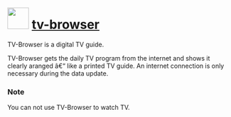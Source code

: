 ﻿# <img src="https://cdn.rawgit.com/chocolatey/chocolatey-coreteampackages/edba4a5849ff756e767cba86641bea97ff5721fe/icons/tv-browser.svg" width="48" height="48"/> [tv-browser](https://chocolatey.org/packages/tv-browser)


TV-Browser is a digital TV guide.

TV-Browser gets the daily TV program from the internet and shows it clearly aranged â€“ like a printed TV guide. An internet connection is only necessary during the data update.

### Note

You can not use TV-Browser to watch TV.

